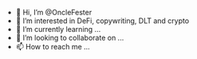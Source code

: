 - 👋 Hi, I’m @OncleFester
- 👀 I’m interested in DeFi, copywriting, DLT and crypto
- 🌱 I’m currently learning ...
- 💞️ I’m looking to collaborate on ...
- 📫 How to reach me ...

<!---
OncleFester/OncleFester is a ✨ special ✨ repository because its `README.md` (this file) appears on your GitHub profile.
You can click the Preview link to take a look at your changes.
--->

